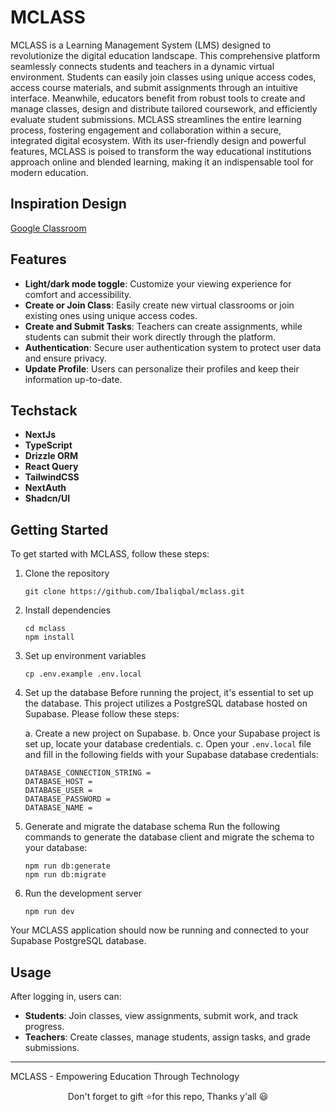# MCLASS

MCLASS is a Learning Management System (LMS) designed to revolutionize the digital education landscape. This comprehensive platform seamlessly connects students and teachers in a dynamic virtual environment. Students can easily join classes using unique access codes, access course materials, and submit assignments through an intuitive interface. Meanwhile, educators benefit from robust tools to create and manage classes, design and distribute tailored coursework, and efficiently evaluate student submissions. MCLASS streamlines the entire learning process, fostering engagement and collaboration within a secure, integrated digital ecosystem. With its user-friendly design and powerful features, MCLASS is poised to transform the way educational institutions approach online and blended learning, making it an indispensable tool for modern education.

## Inspiration Design

[Google Classroom](https://classroom.google.com/)

## Features

- **Light/dark mode toggle**: Customize your viewing experience for comfort and accessibility.
- **Create or Join Class**: Easily create new virtual classrooms or join existing ones using unique access codes.
- **Create and Submit Tasks**: Teachers can create assignments, while students can submit their work directly through the platform.
- **Authentication**: Secure user authentication system to protect user data and ensure privacy.
- **Update Profile**: Users can personalize their profiles and keep their information up-to-date.

## Techstack

- **NextJs**
- **TypeScript**
- **Drizzle ORM**
- **React Query**
- **TailwindCSS**
- **NextAuth**
- **Shadcn/UI**

## Getting Started

To get started with MCLASS, follow these steps:

1. Clone the repository

   ```
   git clone https://github.com/Ibaliqbal/mclass.git
   ```

2. Install dependencies

   ```
   cd mclass
   npm install
   ```

3. Set up environment variables

   ```
   cp .env.example .env.local
   ```

4. Set up the database
   Before running the project, it's essential to set up the database. This project utilizes a PostgreSQL database hosted on Supabase. Please follow these steps:

   a. Create a new project on Supabase.
   b. Once your Supabase project is set up, locate your database credentials.
   c. Open your `.env.local` file and fill in the following fields with your Supabase database credentials:

   ```
   DATABASE_CONNECTION_STRING =
   DATABASE_HOST =
   DATABASE_USER =
   DATABASE_PASSWORD =
   DATABASE_NAME =
   ```

5. Generate and migrate the database schema
   Run the following commands to generate the database client and migrate the schema to your database:

   ```
   npm run db:generate
   npm run db:migrate
   ```

6. Run the development server
   ```
   npm run dev
   ```

Your MCLASS application should now be running and connected to your Supabase PostgreSQL database.

## Usage

After logging in, users can:

- **Students**: Join classes, view assignments, submit work, and track progress.
- **Teachers**: Create classes, manage students, assign tasks, and grade submissions.

---

MCLASS - Empowering Education Through Technology

<div align="center">Don't forget to gift ⭐for this repo, Thanks y'all 😃</div>
